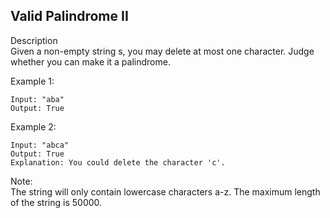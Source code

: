 Valid Palindrome II
---
Description<br/>
Given a non-empty string s, you may delete at most one character. Judge whether you can make it a palindrome.

Example 1:
```
Input: "aba"
Output: True
```
Example 2:
```
Input: "abca"
Output: True
Explanation: You could delete the character 'c'.
```
Note:<br/>
The string will only contain lowercase characters a-z. The maximum length of the string is 50000.